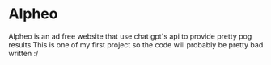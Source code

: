 # Alpheo
Alpheo is an ad free website that use chat gpt's api to provide pretty pog results 
This is one of my first project so the code will probably be pretty bad written :/
